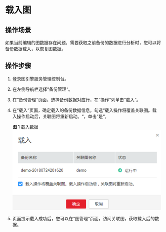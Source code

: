 # 载入图<a name="ges_01_0019"></a>

## 操作场景<a name="section92613514355"></a>

如果当前编辑的图数据存在问题，需要获取之前备份的数据进行分析时，您可以将备份数据载入，以恢复图数据。

## 操作步骤<a name="section18333121833512"></a>

1.  登录图引擎服务管理控制台。
2.  在左侧导航栏选择“备份管理“。
3.  在“备份管理“页面，选择备份数据对应行，在“操作“列单击“载入“。
4.  在“载入“页面，确定载入的备份数据信息，勾选“载入操作将覆盖关联图。载入操作启动后，关联图将重新启动。“，单击“是“。

    **图 1**  载入数据<a name="fig1173312570596"></a>  
    ![](figures/载入数据.png "载入数据")

5.  页面提示载入成功后，您可以在“图管理“页面，访问关联图，获取载入后的数据。

